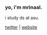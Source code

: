 ### yo, i'm mrinaal.

i study ds at asu.

<a href="https://x.com/aroramri">twitter</a> | <a href="https://aroramrinaal.com">website</a>
